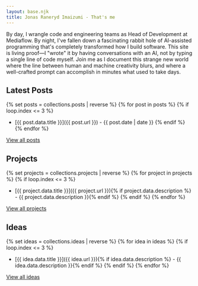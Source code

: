 ```yaml
---
layout: base.njk
title: Jonas Raneryd Imaizumi - That's me
---
```


By day, I wrangle code and engineering teams as Head of Development at Mediaflow. By night, I've fallen down a fascinating rabbit hole of AI-assisted programming that's completely transformed how I build software. This site is living proof—I "wrote" it by having conversations with an AI, not by typing a single line of code myself. Join me as I document this strange new world where the line between human and machine creativity blurs, and where a well-crafted prompt can accomplish in minutes what used to take days.

## Latest Posts

{% set posts = collections.posts | reverse %}
{% for post in posts %}
{% if loop.index <= 3 %}
- [{{ post.data.title }}]({{ post.url }}) - {{ post.date | date }}
{% endif %}
{% endfor %}

[View all posts](/posts/)

## Projects

{% set projects = collections.projects | reverse %}
{% for project in projects %}
{% if loop.index <= 3 %}
- [{{ project.data.title }}]({{ project.url }}){% if project.data.description %} - {{ project.data.description }}{% endif %}
{% endif %}
{% endfor %}

[View all projects](/projects/)

## Ideas

{% set ideas = collections.ideas | reverse %}
{% for idea in ideas %}
{% if loop.index <= 3 %}
- [{{ idea.data.title }}]({{ idea.url }}){% if idea.data.description %} - {{ idea.data.description }}{% endif %}
{% endif %}
{% endfor %}

[View all ideas](/ideas/)